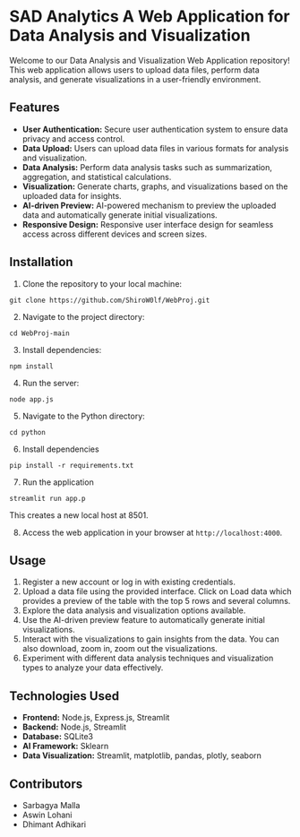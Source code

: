 # SAD Analytics A Web Application for Data Analysis and Visualization

Welcome to our Data Analysis and Visualization Web Application repository! This web application allows users to upload data files, perform data analysis, and generate visualizations in a user-friendly environment.

## Features

- **User Authentication:** Secure user authentication system to ensure data privacy and access control.
- **Data Upload:** Users can upload data files in various formats for analysis and visualization.
- **Data Analysis:** Perform data analysis tasks such as summarization, aggregation, and statistical calculations.
- **Visualization:** Generate charts, graphs, and visualizations based on the uploaded data for insights.
- **AI-driven Preview:** AI-powered mechanism to preview the uploaded data and automatically generate initial visualizations.
- **Responsive Design:** Responsive user interface design for seamless access across different devices and screen sizes.

## Installation

1. Clone the repository to your local machine:

```
git clone https://github.com/ShiroW0lf/WebProj.git
```

2. Navigate to the project directory:

```
cd WebProj-main
```

3. Install dependencies:

```
npm install
```

4. Run the server:

```
node app.js
```

5. Navigate to the Python directory:

```
cd python
```

6. Install dependencies

```
pip install -r requirements.txt 
```
7. Run the application

```
streamlit run app.p
```
This creates a new local host at 8501.

8. Access the web application in your browser at `http://localhost:4000`.


## Usage

1. Register a new account or log in with existing credentials.
2. Upload a data file using the provided interface. Click on Load data which provides a preview of the table with the top 5 rows and several columns.
3. Explore the data analysis and visualization options available.
4. Use the AI-driven preview feature to automatically generate initial visualizations.
5. Interact with the visualizations to gain insights from the data. You can also download, zoom in, zoom out the visualizations.
6. Experiment with different data analysis techniques and visualization types to analyze your data effectively.

## Technologies Used

- **Frontend:** Node.js, Express.js, Streamlit
- **Backend:** Node.js, Streamlit
- **Database:** SQLite3
- **AI Framework:** Sklearn
- **Data Visualization:** Streamlit, matplotlib, pandas, plotly, seaborn

## Contributors

- Sarbagya Malla
- Aswin Lohani
- Dhimant Adhikari